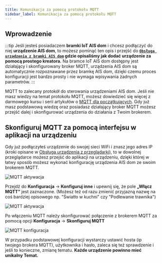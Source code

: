```yaml
---
title: Komunikacja za pomocą protokołu MQTT
sidebar_label: Komunikacja za pomocą protokołu MQTT
---
```


## Wprowadzenie

:::tip
Jeśli jesteś posiadaczem **bramki IoT AIS dom** i chcesz podłączyć do niej **urządzenie AIS dom**, to możesz pominąć ten opis i przejść do **[`Obsługa urządzenia z bramki AIS dom`](ais_iot_gate) gdzie opisaliśmy jak dodać urządzenie za pomocą prostego kreatora.** Na bramce IoT AIS dom dostępny jest działający i skonfigurowany broker MQTT, urządzenia AIS dom są automatycznie rozpoznawane przez bramkę AIS dom, dzięki czemu proces konfiguracji jest bardzo prosty i nie wymaga wpisywania żadnych parametrów.
:::


MQTT to zalecany protokół do sterowania urządzeniami AIS dom. Jeśli nie masz wiedzy na temat protokołu MQTT, możesz dowiedzieć się więcej z darmowego kursu i serii artykułów o [MQTT dla początkujących](https://www.hivemq.com/mqtt-essentials/). Gdy już masz podstawową wiedzę oraz posiadasz działający broker MQTT możesz przejść dalej i skonfigurować urządzenia do działania z Twoim brokerem.


## Skonfiguruj MQTT za pomocą interfejsu w aplikacji na urządzeniu

Gdy już podłączyłeś urządzenie do swojej sieci WiFi i znasz jego adres IP (kroki opisane w [Obsługa urządzenia z przeglądarki](ais_iot_browser)), to w dowolnej przeglądarce możesz przejść do aplikacji na urządzeniu, dzięki której w łatwy sposób możesz wykonać konfigurację urządzenia AIS dom ze swoim brokerem MQTT.

![MQTT aktywacja](/img/en/iot/iot_web_app.png)


Przejdź do **Konfiguracja** -> **Konfiguruj inne** i upewnij się, że pole **„Włącz MQTT”** jest zaznaczone.
(Możesz też od razu zmienić przyjazną nazwę na coś bardziej opisowego np. "Światło w kuchni" czy "Podlewanie trawnika")

![MQTT aktywacja](/img/en/iot/mqtt_active.png)


Po włączeniu MQTT należy skonfigurować połączenie z brokerem MQTT za pomocą opcji **Konfiguracja** -> **Skonfiguruj MQTT**


![MQTT konfiguracja](/img/en/iot/iot_mqtt_config.png)

W przypadku podstawowej konfiguracji wystarczy ustawić hosta (ip twojego brokera MQTT), użytkownika i hasło, zaleca się też sprawdzenie i jeśli to konieczne, zmianę tematu. **Każde urządzenie powinno mieć unikalny Temat.**
